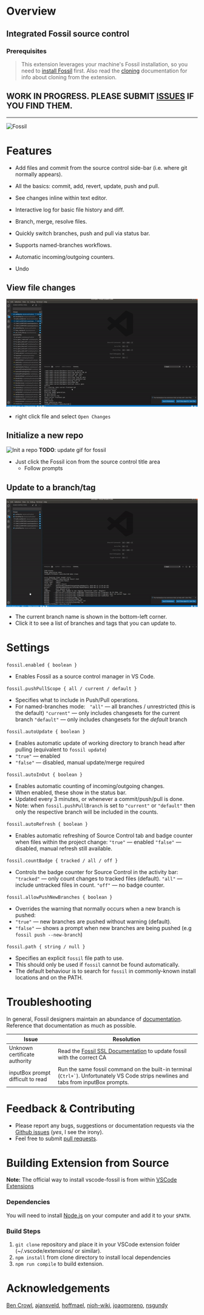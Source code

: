 # Overview

## Integrated Fossil source control

### Prerequisites

> This extension leverages your machine's Fossil installation,
so you need to
[install Fossil](https://www.fossil-scm.org/fossil/doc/trunk/www/quickstart.wiki)
first. Also read the [cloning](/docs/cloning.md) documentation for info
about cloning from the extension.

## WORK IN PROGRESS. PLEASE SUBMIT [ISSUES](https://github.com/koog1000/vscode-fossil/issues) IF YOU FIND THEM.

-----

![Fossil](/images/fossil.png)

# Features

* Add files and commit from the source control side-bar
  (i.e. where git normally appears).

* All the basics: commit, add, revert, update, push and pull.

* See changes inline within text editor.

* Interactive log for basic file history and diff.

* Branch, merge, resolve files.

* Quickly switch branches, push and pull via status bar.

* Supports named-branches workflows.

* Automatic incoming/outgoing counters.

* Undo


## View file changes
![View changes](images/fossil-diff.gif)

  * right click file and select `Open Changes`

## Initialize a new repo

![Init a repo](images/init.gif)
__TODO__: update gif for fossil

  * Just click the Fossil icon from the source control title area
    * Follow prompts

## Update to a branch/tag

![Change branches](images/change-branch.gif)

  * The current branch name is shown in the bottom-left corner.
  * Click it to see a list of branches and tags that you can update to.

# Settings

`fossil.enabled { boolean }`

  * Enables Fossil as a source control manager in VS Code.


`fossil.pushPullScope { all / current / default }`

  * Specifies what to include in Push/Pull operations.
  * For named-branches mode: &nbsp;
  `"all"` &mdash; all branches / unrestricted (this is the default)
  `"current"` &mdash; only includes changesets for the current branch
  `"default"` &mdash; only includes changesets for the _default_ branch

`fossil.autoUpdate { boolean }`

  * Enables automatic update of working directory to branch head after
  pulling (equivalent to `fossil update`)
  *  `"true"` &mdash; enabled
  *  `"false"` &mdash; disabled, manual update/merge required

`fossil.autoInOut { boolean }`

  * Enables automatic counting of incoming/outgoing changes.
  * When enabled, these show in the status bar.
  * Updated every 3 minutes, or whenever a commit/push/pull is done.
  * Note: when `fossil.pushPullBranch` is set to `"current"` or
  `"default"` then only the respective branch will be included in the
  counts.

`fossil.autoRefresh { boolean }`

  * Enables automatic refreshing of Source Control tab and badge counter
  when files within the project change:
  `"true"` &mdash; enabled
  `"false"` &mdash; disabled, manual refresh still available.

`fossil.countBadge { tracked / all / off }`

  * Controls the badge counter for Source Control in the activity bar:
  `"tracked"` &mdash; only count changes to tracked files (default).
  `"all"` &mdash; include untracked files in count.
  `"off"` &mdash; no badge counter.

`fossil.allowPushNewBranches { boolean }`

  * Overrides the warning that normally occurs when a new branch is
  pushed:
  * `"true"` &mdash; new branches are pushed without warning (default).
  * `"false"` &mdash; shows a prompt when new branches are being
    pushed (e.g `fossil push --new-branch`)

`fossil.path { string / null }`

  * Specifies an explicit `fossil` file path to use.
  * This should only be used if `fossil` cannot be found automatically.
  * The default behaviour is to search for `fossil` in commonly-known
    install locations and on the PATH.

# Troubleshooting

In general, Fossil designers maintain an abundance of
[documentation](https://fossil-scm.org/home/doc/trunk/www/permutedindex.html).
Reference that documentation as much as possible.

| Issue | Resolution
--------|----------------------------------------------------------------
| Unknown certificate authority | Read the [Fossil SSL Documentation](https://fossil-scm.org/home/doc/trunk/www/ssl.wiki#certs) to update fossil with the correct CA |
| inputBox prompt difficult to read | Run the same fossil command on the built-in terminal (<code>Ctrl+`</code>). Unfortunately VS Code strips newlines and tabs from inputBox prompts. |


# Feedback & Contributing

* Please report any bugs, suggestions or documentation requests via the
[Github issues](https://github.com/koog1000/vscode-fossil/issues)
(_yes_, I see the irony).
* Feel free to submit
[pull requests](https://github.com/koog1000/vscode-fossil/pulls).


# Building Extension from Source
**Note:** The official way to install vscode-fossil is from within 
[VSCode Extensions](https://code.visualstudio.com/docs/editor/extension-gallery#_browse-for-extensions)

### Dependencies
You will need to install [Node.js](https://nodejs.org/en/download/) 
on your computer and add it to your `$PATH`. 

### Build Steps
1. `git clone` repository and place it in your VSCode extension folder (~/.vscode/extensions/ or similar).
2. `npm install` from clone directory to install local dependencies
3. `npm run compile` to build extension.


# Acknowledgements

[Ben Crowl](https://github.com/mrcrowl),
[ajansveld](https://github.com/ajansveld), [hoffmael](https://github.com/hoffmael), [nioh-wiki](https://github.com/nioh-wiki), [joaomoreno](https://github.com/joaomoreno), [nsgundy](https://github.com/nsgundy)